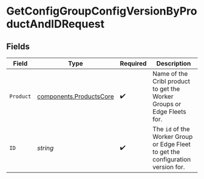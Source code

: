 # GetConfigGroupConfigVersionByProductAndIDRequest


## Fields

| Field                                                                                       | Type                                                                                        | Required                                                                                    | Description                                                                                 |
| ------------------------------------------------------------------------------------------- | ------------------------------------------------------------------------------------------- | ------------------------------------------------------------------------------------------- | ------------------------------------------------------------------------------------------- |
| `Product`                                                                                   | [components.ProductsCore](../../models/components/productscore.md)                          | :heavy_check_mark:                                                                          | Name of the Cribl product to get the Worker Groups or Edge Fleets for.                      |
| `ID`                                                                                        | *string*                                                                                    | :heavy_check_mark:                                                                          | The <code>id</code> of the Worker Group or Edge Fleet to get the configuration version for. |